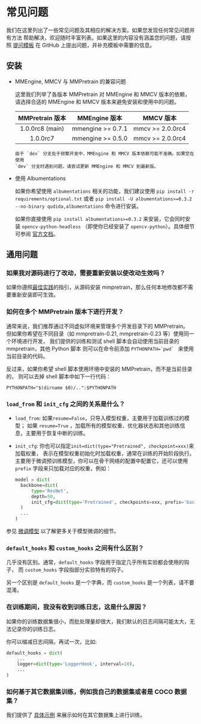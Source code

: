 # 常见问题

我们在这里列出了一些常见问题及其相应的解决方案。如果您发现任何常见问题并有方法
帮助解决，欢迎随时丰富列表。如果这里的内容没有涵盖您的问题，请按照
[提问模板](https://github.com/open-mmlab/mmpretrain/issues/new/choose)
在 GitHub 上提出问题，并补充模板中需要的信息。

## 安装

- MMEngine, MMCV 与 MMPretrain 的兼容问题

  这里我们列举了各版本 MMPretrain 对 MMEngine 和 MMCV 版本的依赖，请选择合适的 MMEngine 和 MMCV 版本来避免安装和使用中的问题。

  | MMPretrain 版本 |   MMEngine 版本   |    MMCV 版本     |
  | :-------------: | :---------------: | :--------------: |
  | 1.0.0rc8 (main) | mmengine >= 0.7.1 | mmcv >= 2.0.0rc4 |
  |    1.0.0rc7     | mmengine >= 0.5.0 | mmcv >= 2.0.0rc4 |

  ```{note}
  由于 `dev` 分支处于频繁开发中，MMEngine 和 MMCV 版本依赖可能不准确。如果您在使用
  `dev` 分支时遇到问题，请尝试更新 MMEngine 和 MMCV 到最新版。
  ```

- 使用 Albumentations

  如果你希望使用 `albumentations` 相关的功能，我们建议使用 `pip install -r requirements/optional.txt` 或者
  `pip install -U albumentations>=0.3.2 --no-binary qudida,albumentations` 命令进行安装。

  如果你直接使用 `pip install albumentations>=0.3.2` 来安装，它会同时安装 `opencv-python-headless`
  （即使你已经安装了 `opencv-python`）。具体细节可参阅
  [官方文档](https://albumentations.ai/docs/getting_started/installation/#note-on-opencv-dependencies)。

## 通用问题

### 如果我对源码进行了改动，需要重新安装以使改动生效吗？

如果你遵照[最佳实践](../get_started.md#最佳实践)的指引，从源码安装 mmpretrain，那么任何本地修改都不需要重新安装即可生效。

### 如何在多个 MMPretrain 版本下进行开发？

通常来说，我们推荐通过不同虚拟环境来管理多个开发目录下的 MMPretrain。
但如果你希望在不同目录（如 mmpretrain-0.21, mmpretrain-0.23 等）使用同一个环境进行开发，
我们提供的训练和测试 shell 脚本会自动使用当前目录的 mmpretrain，其他 Python 脚本
则可以在命令前添加 `` PYTHONPATH=`pwd`  `` 来使用当前目录的代码。

反过来，如果你希望 shell 脚本使用环境中安装的 MMPretrain，而不是当前目录的，
则可以去掉 shell 脚本中如下一行代码：

```shell
PYTHONPATH="$(dirname $0)/..":$PYTHONPATH
```

### `load_from` 和 `init_cfg` 之间的关系是什么？

- `load_from`: 如果`resume=False`，只导入模型权重，主要用于加载训练过的模型；
  如果 `resume=True` ，加载所有的模型权重、优化器状态和其他训练信息，主要用于恢复中断的训练。

- `init_cfg`: 你也可以指定`init=dict(type="Pretrained", checkpoint=xxx)`来加载权重，
  表示在模型权重初始化时加载权重，通常在训练的开始阶段执行。
  主要用于微调预训练模型，你可以在骨干网络的配置中配置它，还可以使用 `prefix` 字段来只加载对应的权重，例如：

  ```python
  model = dict(
    backbone=dict(
        type='ResNet',
        depth=50,
        init_cfg=dict(type='Pretrained', checkpoints=xxx, prefix='backbone'),
    )
    ...
  )
  ```

参见 [微调模型](./finetune_custom_dataset.md) 以了解更多关于模型微调的细节。

### `default_hooks` 和 `custom_hooks` 之间有什么区别？

几乎没有区别。通常，`default_hooks` 字段用于指定几乎所有实验都会使用的钩子，
而 `custom_hooks` 字段指部分实验特有的钩子。

另一个区别是 `default_hooks` 是一个字典，而 `custom_hooks` 是一个列表，请不要混淆。

### 在训练期间，我没有收到训练日志，这是什么原因？

如果你的训练数据集很小，而批处理量却很大，我们默认的日志间隔可能太大，无法记录你的训练日志。

你可以缩减日志间隔，再试一次，比如:

```python
default_hooks = dict(
    ...
    logger=dict(type='LoggerHook', interval=10),
    ...
)
```

### 如何基于其它数据集训练，例如我自己的数据集或者是 COCO 数据集？

我们提供了 [具体示例](./pretrain_custom_dataset.md) 来展示如何在其它数据集上进行训练。
